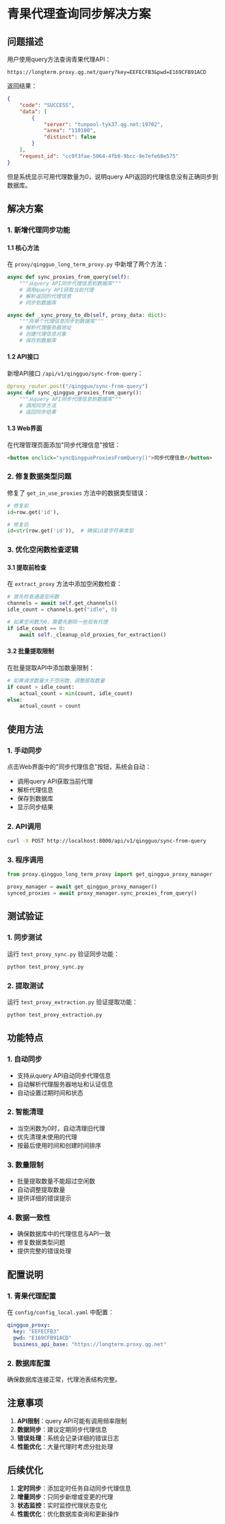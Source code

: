 # 青果代理查询同步解决方案

## 问题描述

用户使用query方法查询青果代理API：
```
https://longterm.proxy.qg.net/query?key=EEFECFB3&pwd=E169CFB91ACD
```

返回结果：
```json
{
    "code": "SUCCESS",
    "data": [
        {
            "server": "tunpool-tyk37.qg.net:19702",
            "area": "110100",
            "distinct": false
        }
    ],
    "request_id": "cc9f3fae-5064-4fb9-9bcc-9e7efe68e575"
}
```

但是系统显示可用代理数量为0，说明query API返回的代理信息没有正确同步到数据库。

## 解决方案

### 1. 新增代理同步功能

#### 1.1 核心方法
在 `proxy/qingguo_long_term_proxy.py` 中新增了两个方法：

```python
async def sync_proxies_from_query(self):
    """从query API同步代理信息到数据库"""
    # 调用query API获取当前代理
    # 解析返回的代理信息
    # 同步到数据库

async def _sync_proxy_to_db(self, proxy_data: dict):
    """将单个代理信息同步到数据库"""
    # 解析代理服务器地址
    # 创建代理信息对象
    # 保存到数据库
```

#### 1.2 API接口
新增API接口 `/api/v1/qingguo/sync-from-query`：

```python
@proxy_router.post("/qingguo/sync-from-query")
async def sync_qingguo_proxies_from_query():
    """从query API同步代理信息到数据库"""
    # 调用同步方法
    # 返回同步结果
```

#### 1.3 Web界面
在代理管理页面添加"同步代理信息"按钮：

```html
<button onclick="syncQingguoProxiesFromQuery()">同步代理信息</button>
```

### 2. 修复数据类型问题

修复了 `get_in_use_proxies` 方法中的数据类型错误：

```python
# 修复前
id=row.get('id'),

# 修复后  
id=str(row.get('id')),  # 确保id是字符串类型
```

### 3. 优化空闲数检查逻辑

#### 3.1 提取前检查
在 `extract_proxy` 方法中添加空闲数检查：

```python
# 首先检查通道空闲数
channels = await self.get_channels()
idle_count = channels.get("idle", 0)

# 如果空闲数为0，需要先删除一些现有代理
if idle_count == 0:
    await self._cleanup_old_proxies_for_extraction()
```

#### 3.2 批量提取限制
在批量提取API中添加数量限制：

```python
# 如果请求数量大于空闲数，调整提取数量
if count > idle_count:
    actual_count = min(count, idle_count)
else:
    actual_count = count
```

## 使用方法

### 1. 手动同步
点击Web界面中的"同步代理信息"按钮，系统会自动：
- 调用query API获取当前代理
- 解析代理信息
- 保存到数据库
- 显示同步结果

### 2. API调用
```bash
curl -X POST http://localhost:8000/api/v1/qingguo/sync-from-query
```

### 3. 程序调用
```python
from proxy.qingguo_long_term_proxy import get_qingguo_proxy_manager

proxy_manager = await get_qingguo_proxy_manager()
synced_proxies = await proxy_manager.sync_proxies_from_query()
```

## 测试验证

### 1. 同步测试
运行 `test_proxy_sync.py` 验证同步功能：

```bash
python test_proxy_sync.py
```

### 2. 提取测试
运行 `test_proxy_extraction.py` 验证提取功能：

```bash
python test_proxy_extraction.py
```

## 功能特点

### 1. 自动同步
- 支持从query API自动同步代理信息
- 自动解析代理服务器地址和认证信息
- 自动设置过期时间和状态

### 2. 智能清理
- 当空闲数为0时，自动清理旧代理
- 优先清理未使用的代理
- 按最后使用时间和创建时间排序

### 3. 数量限制
- 批量提取数量不能超过空闲数
- 自动调整提取数量
- 提供详细的错误提示

### 4. 数据一致性
- 确保数据库中的代理信息与API一致
- 修复数据类型问题
- 提供完整的错误处理

## 配置说明

### 1. 青果代理配置
在 `config/config_local.yaml` 中配置：

```yaml
qingguo_proxy:
  key: "EEFECFB3"
  pwd: "E169CFB91ACD"
  business_api_base: "https://longterm.proxy.qg.net"
```

### 2. 数据库配置
确保数据库连接正常，代理池表结构完整。

## 注意事项

1. **API限制**：query API可能有调用频率限制
2. **数据同步**：建议定期同步代理信息
3. **错误处理**：系统会记录详细的错误日志
4. **性能优化**：大量代理时考虑分批处理

## 后续优化

1. **定时同步**：添加定时任务自动同步代理信息
2. **增量同步**：只同步新增或变更的代理
3. **状态监控**：实时监控代理状态变化
4. **性能优化**：优化数据库查询和更新操作
